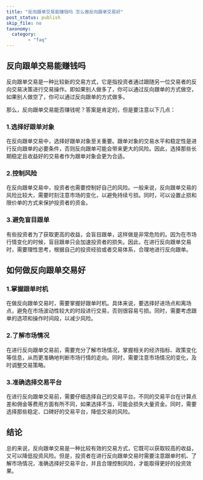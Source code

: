 ```yaml
---
title: "反向跟单交易能赚钱吗 怎么做反向跟单交易好"
post_status: publish
skip_file: no
taxonomy:
  category:
        - "faq"
---
```


## 反向跟单交易能赚钱吗

反向跟单交易是一种比较新的交易方式，它是指投资者通过跟随另一位交易者的反向交易决策进行交易操作。即如果别人做多了，你可以通过反向跟单的方式做空，如果别人做空了，你可以通过反向跟单的方式做多。

那么，反向跟单交易能否赚钱呢？答案是肯定的，但是要注意以下几点：

### 1.选择好跟单对象

在反向跟单交易中，选择好跟单对象至关重要。跟单对象的交易水平和稳定性是进行反向跟单的必要条件，否则反向跟单可能会带来更大的风险。因此，选择那些长期稳定且收益好的交易者作为跟单对象会更为合适。

### 2.控制风险

在反向跟单交易中，投资者也需要控制好自己的风险。一般来说，反向跟单交易的风险比较大，需要时刻注意市场的变化，以避免持续亏损。同时，可以设置止损和限价单的方式来保护投资者的资金。

### 3.避免盲目跟单

有些投资者为了获取更高的收益，会盲目跟单，这样做是非常危险的。因为在市场行情变化的时候，盲目跟单只会加速投资者的损失。因此，在进行反向跟单交易时，需要理性思考，根据自己的投资经验或者交易体系，合理地进行反向跟单。

## 如何做反向跟单交易好

### 1.掌握跟单时机

在做反向跟单交易时，需要掌握好跟单时机。具体来说，要选择好进场点和离场点，避免在市场波动性较大的时段进行交易，否则很容易亏损。同时，需要考虑跟单的选项和操作时间段，以减少风险。

### 2.了解市场情况

在进行反向跟单交易前，需要充分了解市场情况，掌握相关的经济指标、政策变化等信息，从而更准确地判断市场行情的走向。同时，需要注意市场情况的变化，及时调整交易策略。

### 3.准确选择交易平台

在进行反向跟单交易前，需要仔细选择自己的交易平台。不同的交易平台在计算点差和佣金等费用方面有所不同，如果选择不当，可能会损失大量资金。同时，需要选择那些稳定、口碑好的交易平台，降低交易的风险。

## 结论

总的来说，反向跟单交易是一种比较有效的交易方式，它既可以获取较高的收益，又可以降低投资风险。但是，投资者在进行反向跟单交易时需要注意跟单时机、了解市场情况，准确选择好交易平台，并且合理控制风险，才能取得更好的投资效果。
